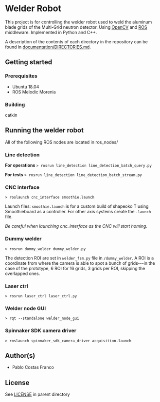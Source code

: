 # Welder Robot

This project is for controlling the welder robot used to weld the aluminum blade grids of the Multi-Grid neutron detector.
Using [OpenCV](https://opencv.org/) and [ROS](https://www.ros.org/) middleware. Implemented in Python and C++.

A description of the contents of each directory in the repository can be found in [documentation/DIRECTORIES.md](documentation/DIRECTORIES.md).

## Getting started

### Prerequisites

* Ubuntu 18.04
* ROS Melodic Morenia

### Building

catkin

## Running the welder robot

All of the following ROS nodes are located in ros_nodes/

### Line detection

**For operations**
`> rosrun line_detection line_detection_batch_query.py` 

**For tests**
`> rosrun line_detection line_detection_batch_stream.py`

### CNC interface

`> roslaunch cnc_interface smoothie.launch`

Launch files: `smoothie.launch` is for a custom build of shapeoko T using Smoothieboard as a controller. For other axis systems create the `.launch` file. 

*Be careful when launching cnc_interface as the CNC will start homing.*

### Dummy welder
	
`> rosrun dummy_welder dummy_welder.py`

The detection ROI are set in `welder_fsm.py` file in `/dummy_welder`. A ROI is a coordinate from where the camera is able to spot a bunch of grids---in the case of the prototype, 6 ROI for 16 grids, 3 grids per ROI, skipping the overlapped ones.

### Laser ctrl

`> rosrun laser_ctrl laser_ctrl.py`

### Welder node GUI
	
`> rqt --standalone welder_node_gui`

### Spinnaker SDK camera driver

`> roslaunch spinnaker_sdk_camera_driver acquisition.launch`

## Author(s)

* Pablo Costas Franco

## License

See [LICENSE](LICENSE) in parent directory